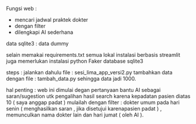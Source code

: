 Fungsi web :
- mencari jadwal praktek dokter
- dengan filter
- dilengkapi AI sederhana

data sqlite3 : data dummy

selain memakai requirements.txt
semua lokal instalasi berbasis streamlit 
juga memerlukan instalasi python Faker
database sqlite3

steps :
jalankan dahulu file : sesi_lima_app_versi2.py
tambahkan data dengan file : tambah_data.py sehingga data jadi 1000.

hal penting : web ini dimulai degan pertanyaan bantu AI sebagai saran/sugestion utk pengalihan hasil search karena kepadatan pasien diatas 10 ( saya anggap padat )
mulailah dengan filter : dokter umum pada hari senin ( menghasilkan saran , jika disetujui karenapasien padat ) , memunculkan nama dokter lain dan hari jumat ( oleh AI ). 
